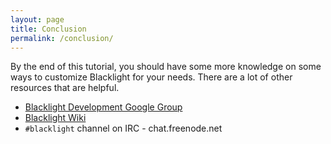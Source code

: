 ```yaml
---
layout: page
title: Conclusion
permalink: /conclusion/
---
```


By the end of this tutorial, you should have some more knowledge on some ways to customize Blacklight for your needs. There are a lot of other resources that are helpful.

 - [Blacklight Development Google Group](https://groups.google.com/forum/#!forum/blacklight-development)
 - [Blacklight Wiki](https://github.com/projectblacklight/blacklight/wiki)
 - `#blacklight` channel on IRC - chat.freenode.net